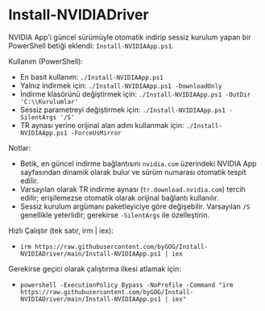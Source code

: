# Install-NVIDIADriver

NVIDIA App'i güncel sürümüyle otomatik indirip sessiz kurulum yapan bir PowerShell betiği eklendi: `Install-NVIDIAApp.ps1`.

Kullanım (PowerShell):

- En basit kullanım: `./Install-NVIDIAApp.ps1`
- Yalnız indirmek için: `./Install-NVIDIAApp.ps1 -DownloadOnly`
- İndirme klasörünü değiştirmek için: `./Install-NVIDIAApp.ps1 -OutDir 'C:\\Kurulumlar'`
- Sessiz parametreyi değiştirmek için: `./Install-NVIDIAApp.ps1 -SilentArgs '/S'`
- TR aynası yerine orijinal alan adını kullanmak için: `./Install-NVIDIAApp.ps1 -ForceUsMirror`

Notlar:

- Betik, en güncel indirme bağlantısını `nvidia.com` üzerindeki NVIDIA App sayfasından dinamik olarak bulur ve sürüm numarası otomatik tespit edilir.
- Varsayılan olarak TR indirme aynası (`tr.download.nvidia.com`) tercih edilir; erişilemezse otomatik olarak orijinal bağlantı kullanılır.
- Sessiz kurulum argümanı paketleyiciye göre değişebilir. Varsayılan `/S` genellikle yeterlidir; gerekirse `-SilentArgs` ile özelleştirin.

Hızlı Çalıştır (tek satır, irm | iex):

- `irm https://raw.githubusercontent.com/byGOG/Install-NVIDIADriver/main/Install-NVIDIAApp.ps1 | iex`

Gerekirse geçici olarak çalıştırma ilkesi atlamak için:

- `powershell -ExecutionPolicy Bypass -NoProfile -Command "irm https://raw.githubusercontent.com/byGOG/Install-NVIDIADriver/main/Install-NVIDIAApp.ps1 | iex"`
